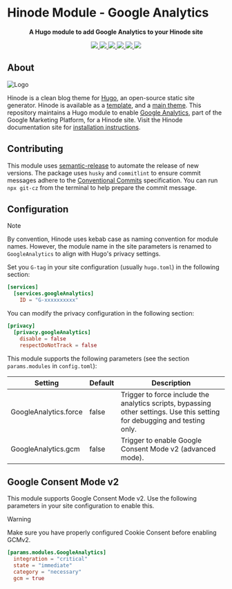 # Hinode Module - Google Analytics

<!-- Tagline -->
<p align="center">
    <b>A Hugo module to add Google Analytics to your Hinode site</b>
    <br />
</p>

<!-- Badges -->
<p align="center">
    <a href="https://gohugo.io" alt="Hugo website">
        <img src="https://img.shields.io/badge/generator-hugo-brightgreen">
    </a>
    <a href="https://gethinode.com" alt="Hinode theme">
        <img src="https://img.shields.io/badge/theme-hinode-blue">
    </a>
    <a href="https://github.com/gethinode/mod-google-analytics/commits/main" alt="Last commit">
        <img src="https://img.shields.io/github/last-commit/gethinode/mod-google-analytics.svg">
    </a>
    <a href="https://github.com/gethinode/mod-google-analytics/issues" alt="Issues">
        <img src="https://img.shields.io/github/issues/gethinode/mod-google-analytics.svg">
    </a>
    <a href="https://github.com/gethinode/mod-google-analytics/pulls" alt="Pulls">
        <img src="https://img.shields.io/github/issues-pr-raw/gethinode/mod-google-analytics.svg">
    </a>
    <a href="https://github.com/gethinode/mod-google-analytics/blob/main/LICENSE" alt="License">
        <img src="https://img.shields.io/github/license/gethinode/mod-google-analytics">
    </a>
</p>

## About

![Logo](https://raw.githubusercontent.com/gethinode/hinode/main/static/img/logo.png)

Hinode is a clean blog theme for [Hugo][hugo], an open-source static site generator. Hinode is available as a [template][repository_template], and a [main theme][repository]. This repository maintains a Hugo module to enable [Google Analytics][google-analytics], part of the Google Marketing Platform, for a Hinode site. Visit the Hinode documentation site for [installation instructions][hinode_docs].

## Contributing

This module uses [semantic-release][semantic-release] to automate the release of new versions. The package uses `husky` and `commitlint` to ensure commit messages adhere to the [Conventional Commits][conventionalcommits] specification. You can run `npx git-cz` from the terminal to help prepare the commit message.

## Configuration

> [!NOTE]
> By convention, Hinode uses kebab case as naming convention for module names. However, the module name in the site parameters is renamed to `GoogleAnalytics` to align with Hugo's privacy settings.

Set you `G-tag` in your site configuration (usually `hugo.toml`) in the following section:

```toml
[services]
  [services.googleAnalytics]
    ID = "G-xxxxxxxxxx"
```

You can modify the privacy configuration in the following section:

```toml
[privacy]
  [privacy.googleAnalytics]
    disable = false
    respectDoNotTrack = false
```

This module supports the following parameters (see the section `params.modules` in `config.toml`):

| Setting                   | Default | Description |
|---------------------------|---------|-------------|
| GoogleAnalytics.force     | false   | Trigger to force include the analytics scripts, bypassing other settings. Use this setting for debugging and testing only. |
| GoogleAnalytics.gcm       | false   | Trigger to enable Google Consent Mode v2 (advanced mode). |

## Google Consent Mode v2

This module supports Google Consent Mode v2. Use the following parameters in your site configuration to enable this.

> [!WARNING]
> Make sure you have properly configured Cookie Consent before enabling GCMv2.

```toml
[params.modules.GoogleAnalytics]
  integration = "critical"
  state = "immediate"
  category = "necessary"
  gcm = true
```

<!-- MARKDOWN LINKS -->
[hugo]: https://gohugo.io
[hinode_docs]: https://gethinode.com
[google-analytics]: https://marketingplatform.google.com
[repository]: https://github.com/gethinode/hinode.git
[repository_template]: https://github.com/gethinode/template.git
[conventionalcommits]: https://www.conventionalcommits.org
[husky]: https://typicode.github.io/husky/
[semantic-release]: https://semantic-release.gitbook.io/

